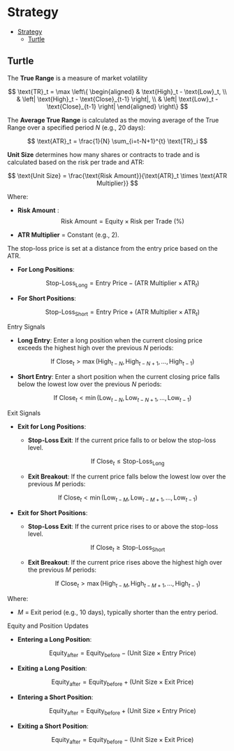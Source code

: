 # Strategy

- [Strategy](#strategy)
  - [Turtle](#turtle)

## Turtle

The **True Range** is a measure of market volatility

$$
\text{TR}_t = \max \left\{
\begin{aligned}
& \text{High}_t - \text{Low}_t, \\
& \left| \text{High}_t - \text{Close}_{t-1} \right|, \\
& \left| \text{Low}_t - \text{Close}_{t-1} \right|
\end{aligned}
\right\}
$$

The **Average True Range** is calculated as the moving average of the True Range over a specified period $N$ (e.g., 20 days):

$$
\text{ATR}_t = \frac{1}{N} \sum_{i=t-N+1}^{t} \text{TR}_i
$$

**Unit Size** determines how many shares or contracts to trade and is calculated based on the risk per trade and ATR:

$$
\text{Unit Size} = \frac{\text{Risk Amount}}{\text{ATR}_t \times \text{ATR Multiplier}}
$$

Where:

- **Risk Amount** :
  $$
  \text{Risk Amount} = \text{Equity} \times \text{Risk per Trade (\%)}
  $$

- **ATR Multiplier** = Constant (e.g., 2).

The stop-loss price is set at a distance from the entry price based on the ATR.

- **For Long Positions**:

  $$
  \text{Stop-Loss}_{\text{Long}} = \text{Entry Price} - (\text{ATR Multiplier} \times \text{ATR}_t)
  $$

- **For Short Positions**:

  $$
  \text{Stop-Loss}_{\text{Short}} = \text{Entry Price} + (\text{ATR Multiplier} \times \text{ATR}_t)
  $$

Entry Signals

- **Long Entry**: Enter a long position when the current closing price exceeds the highest high over the previous $N$ periods:

  $$
  \text{If } \text{Close}_t > \max \left( \text{High}_{t-N}, \text{High}_{t-N+1}, \dots, \text{High}_{t-1} \right)
  $$

- **Short Entry**: Enter a short position when the current closing price falls below the lowest low over the previous $N$ periods:

  $$
  \text{If } \text{Close}_t < \min \left( \text{Low}_{t-N}, \text{Low}_{t-N+1}, \dots, \text{Low}_{t-1} \right)
  $$

Exit Signals

- **Exit for Long Positions**:

  - **Stop-Loss Exit**: If the current price falls to or below the stop-loss level.

    $$
    \text{If } \text{Close}_t \leq \text{Stop-Loss}_{\text{Long}}
    $$

  - **Exit Breakout**: If the current price falls below the lowest low over the previous $M$ periods:

    $$
    \text{If } \text{Close}_t < \min \left( \text{Low}_{t-M}, \text{Low}_{t-M+1}, \dots, \text{Low}_{t-1} \right)
    $$

- **Exit for Short Positions**:

  - **Stop-Loss Exit**: If the current price rises to or above the stop-loss level.

    $$
    \text{If } \text{Close}_t \geq \text{Stop-Loss}_{\text{Short}}
    $$

  - **Exit Breakout**: If the current price rises above the highest high over the previous $M$ periods:

    $$
    \text{If } \text{Close}_t > \max \left( \text{High}_{t-M}, \text{High}_{t-M+1}, \dots, \text{High}_{t-1} \right)
    $$

Where:

- $M$ = Exit period (e.g., 10 days), typically shorter than the entry period.

Equity and Position Updates

- **Entering a Long Position**:

  $$
  \text{Equity}_{\text{after}} = \text{Equity}_{\text{before}} - (\text{Unit Size} \times \text{Entry Price})
  $$

- **Exiting a Long Position**:

  $$
  \text{Equity}_{\text{after}} = \text{Equity}_{\text{before}} + (\text{Unit Size} \times \text{Exit Price})
  $$

- **Entering a Short Position**:

  $$
  \text{Equity}_{\text{after}} = \text{Equity}_{\text{before}} + (\text{Unit Size} \times \text{Entry Price})
  $$

- **Exiting a Short Position**:

  $$
  \text{Equity}_{\text{after}} = \text{Equity}_{\text{before}} - (\text{Unit Size} \times \text{Exit Price})
  $$